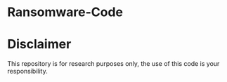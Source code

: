 # Ransomware-Code
# Disclaimer
This repository is for research purposes only, the use of this code is your responsibility.
